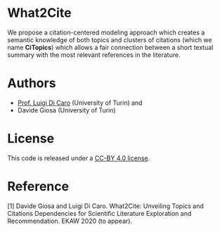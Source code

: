 # What2Cite

We propose a citation-centered  modeling approach which creates a semantic knowledge of both topics and clusters of citations (which we name **CiTopics**) which allows a fair connection between a short textual summary with the most relevant references in the literature.

# Authors

* [Prof. Luigi Di Caro](https://luigidicaro.me/) (University of Turin) and
* Davide Giosa (University of Turin)

# License
This code is released under a [CC-BY 4.0 license](https://creativecommons.org/licenses/by/4.0/).

# Reference
[1] Davide Giosa and Luigi Di Caro. What2Cite: Unveiling Topics and Citations Dependencies for Scientific Literature Exploration and Recommendation. EKAW 2020 (to appear).